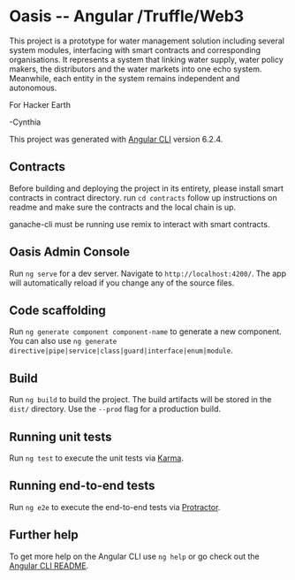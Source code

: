 # Oasis -- Angular /Truffle/Web3 

This project is a prototype for water management solution including several system modules, interfacing with smart contracts and
corresponding organisations. It represents a system that linking water supply, water policy makers, the distributors and the water markets into one echo system. Meanwhile, each entity in the system remains independent and autonomous.

For Hacker Earth

-Cynthia

This project was generated with [Angular CLI](https://github.com/angular/angular-cli) version 6.2.4.

## Contracts

Before building and deploying the project in its entirety, please install smart contracts in contract directory. 
run `cd contracts`
follow up instructions on readme and make sure the contracts and the local chain is up.

ganache-cli must be running
use remix to interact with smart contracts.

## Oasis Admin Console

Run `ng serve` for a dev server. Navigate to `http://localhost:4200/`. The app will automatically reload if you change any of the source files.

## Code scaffolding

Run `ng generate component component-name` to generate a new component. You can also use `ng generate directive|pipe|service|class|guard|interface|enum|module`.

## Build

Run `ng build` to build the project. The build artifacts will be stored in the `dist/` directory. Use the `--prod` flag for a production build.

## Running unit tests

Run `ng test` to execute the unit tests via [Karma](https://karma-runner.github.io).

## Running end-to-end tests

Run `ng e2e` to execute the end-to-end tests via [Protractor](http://www.protractortest.org/).

## Further help

To get more help on the Angular CLI use `ng help` or go check out the [Angular CLI README](https://github.com/angular/angular-cli/blob/master/README.md).
